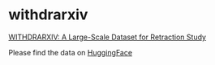 # withdrarxiv
[WITHDRARXIV: A Large-Scale Dataset for Retraction Study](https://arxiv.org/abs/2412.03775)

Please find the data on [HuggingFace](https://huggingface.co/datasets/darpa-scify/withdrarxiv)

